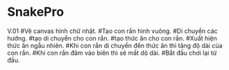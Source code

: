 # SnakePro
V.01 
#Vẽ canvas hình chữ nhật.
#Tạo con rắn hình vuông.
#Di chuyển các hướng.
#tạo di chuyển cho con rắn.
#tạo thức ăn cho con rắn.
#Xuất hiện thức ăn ngẫu nhiên.
#Khi con rắn di chuyển đến thức ăn thì tăng độ dài của con rắn.
#Khi con rắn đâm vào biên thì sẽ mất dộ dài.
#Bắt đầu chơi lại từ đầu.
